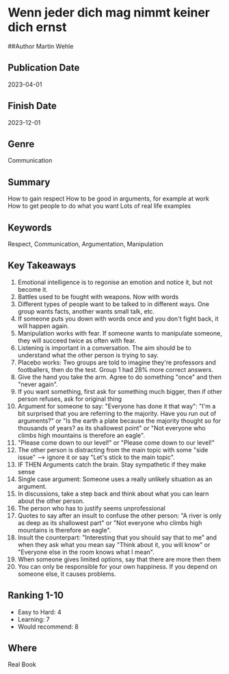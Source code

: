 # Wenn jeder dich mag nimmt keiner dich ernst

##Author
Martin Wehle

## Publication Date
2023-04-01

## Finish Date
2023-12-01

## Genre
Communication

## Summary
How to gain respect
How to be good in arguments, for example at work
How to get people to do what you want
Lots of real life examples

## Keywords
Respect, Communication, Argumentation, Manipulation

## Key Takeaways
1. Emotional intelligence is to regonise an emotion and notice it, but not become it.
2. Battles used to be fought with weapons. Now with words
3. Different types of people want to be talked to in different ways. One group wants facts, another wants small talk, etc.
4. If someone puts you down with words once and you don't fight back, it will happen again.
5. Manipulation works with fear. If someone wants to manipulate someone, they will succeed twice as often with fear.
6. Listening is important in a conversation. The aim should be to understand what the other person is trying to say.
7. Placebo works: Two groups are told to imagine they're professors and footballers, then do the test. Group 1 had 28% more correct answers.
8. Give the hand you take the arm. Agree to do something "once" and then "never again".
9. If you want something, first ask for something much bigger, then if other person refuses, ask for original thing
10. Argument for someone to say: "Everyone has done it that way": "I'm a bit surprised that you are referring to the majority. Have you run out of arguments?" or "Is the earth a plate because the majority thought so for thousands of years?
 as its shallowest point" or "Not everyone who climbs high mountains is therefore an eagle".
11. "Please come down to our level!" or "Please come down to our level!"
12. The other person is distracting from the main topic with some "side issue" --> ignore it or say "Let's stick to the main topic".
13. IF THEN Arguments catch the brain. Stay sympathetic if they make sense
14. Single case argument: Someone uses a really unlikely situation as an argument.
15. In discussions, take a step back and think about what you can learn about the other person.
16. The person who has to justify seems unprofessional
17. Quotes to say after an insult to confuse the other person: "A river is only as deep as its shallowest part" or "Not everyone who climbs high mountains is therefore an eagle".
18. Insult the counterpart: "Interesting that you should say that to me" and when they ask what you mean say "Think about it, you will know" or "Everyone else in the room knows what I mean".
19. When someone gives limited options, say that there are more then them
20. You can only be responsible for your own happiness. If you depend on someone else, it causes problems.


## Ranking 1-10
- Easy to Hard: 4
- Learning: 7
- Would recommend: 8 

## Where
Real Book